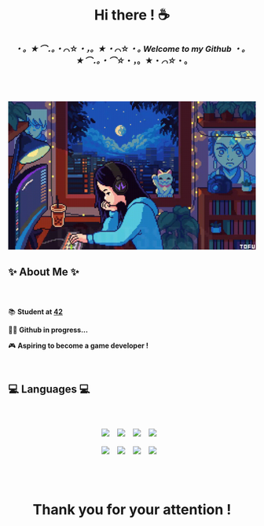 # <p align="center">Hi there ! ☕</p>

### <p align="center">*・。★⌒．。・*⌒☆*・，。★・*⌒☆*・｡ Welcome to my Github *・。★⌒．。・*⌒☆*・，。★・*⌒☆*・｡</p>

## <br>

![](https://github.com/Noralya/GIFs/blob/main/2mrf5qgev8p61.gif)


## ✨ About Me ✨

### <br>

<div>

📚 **Student at [42](https://42.fr/)**

👩‍💻 **Github in progress...**

🎮 **Aspiring to become a game developer !**</div>

<br>

## 💻 Languages 💻

### <br>

<div align="center">
      <img src="https://img.shields.io/badge/-HTML5-f06529?style=for-the-badge&labelColor=black&logo=html5&logoColor=f06529"> 
      &nbsp;&nbsp;
      <img src="https://img.shields.io/badge/-CSS-2965f1?style=for-the-badge&labelColor=black&logo=css3&logoColor=2965f1">
      &nbsp;&nbsp;
      <img src="https://img.shields.io/badge/-Javascript-F0DB4F?style=for-the-badge&labelColor=black&logo=javascript&logoColor=F0DB4F"> 
      &nbsp;&nbsp;
      <img src="https://img.shields.io/badge/Python-15CDF5?style=for-the-badge&labelColor=black&logo=python&logoColor=15CDF5">
      &nbsp;&nbsp;
      <br>
      <br>
      <img src="https://img.shields.io/badge/-C-044F88?style=for-the-badge&labelColor=black&logo=c&logoColor=044F88">
      &nbsp;&nbsp;
      <img src="https://img.shields.io/badge/-C++-0C2EC8?style=for-the-badge&labelColor=black&logo=cplusplus&logoColor=0C2EC8">
      &nbsp;&nbsp;
      <img src="https://img.shields.io/badge/-CSharp-370CC8?style=for-the-badge&labelColor=black&logo=csharp&logoColor=370CC8">
      &nbsp;&nbsp;
      <img src="https://img.shields.io/badge/-Git-f34f29?style=for-the-badge&labelColor=black&logo=git&logoColor=f34f29">
      &nbsp;&nbsp;
</div>

## <br>

# <p align="center">Thank you for your attention !</p>

<!--
**Noralya/Noralya** is a ✨ _special_ ✨ repository because its `README.md` (this file) appears on your GitHub profile.

Here are some ideas to get you started:

- 🔭 I’m currently working on ...
- 🌱 I’m currently learning ...
- 👯 I’m looking to collaborate on ...
- 🤔 I’m looking for help with ...
- 💬 Ask me about ...
- 📫 How to reach me: ...
- 😄 Pronouns: ...
- ⚡ Fun fact: ...
-->

